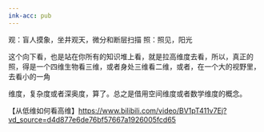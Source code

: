 ```yaml
---
ink-acc: pub
---
```


观：盲人摸象，坐井观天，微分和断层扫描
照：照见，阳光

这个向下看，也是站在你所有的知识堆上看，就是拉高维度去看，所以，真正的照，得是一个四维生物看三维，或者身处三维看二维，或者，在一个大的视野里，去看小的一角

维度，复杂度或者深奥度，算了。总之是借用空间维度或者数学维度的概念。


【从低维如何看高维】<https://www.bilibili.com/video/BV1pT411v7Ej?vd_source=d4d877e6de76bf57667a1926005fcd65>
